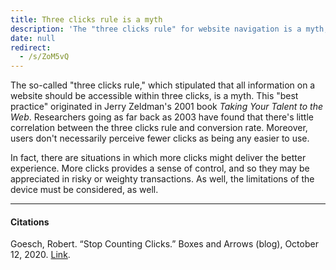 ```yaml
---
title: Three clicks rule is a myth
description: 'The "three clicks rule" for website navigation is a myth, as research shows click count doesn''''t impact user experience or conversion rates, and more clicks can sometimes improve control and satisfaction.'
date: null
redirect:
  - /s/ZoM5vQ
---
```


The so-called "three clicks rule," which stipulated that all information on a website should be accessible within three clicks, is a myth. This "best practice" originated in Jerry Zeldman's 2001 book _Taking Your Talent to the Web_. Researchers going as far back as 2003 have found that there's little correlation between the three clicks rule and conversion rate. Moreover, users don't necessarily perceive fewer clicks as being any easier to use.

In fact, there are situations in which more clicks might deliver the better experience. More clicks provides a sense of control, and so they may be appreciated in risky or weighty transactions. As well, the limitations of the device must be considered, as well.

---

#### Citations

Goesch, Robert. “Stop Counting Clicks.” Boxes and Arrows (blog), October 12, 2020. [Link](https://boxesandarrows.com/stop-counting-clicks/).
